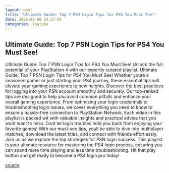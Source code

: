 ```yaml
---
layout: post
title: "Ultimate Guide: Top 7 PSN Login Tips for PS4 You Must See!"
date: 2025-02-08 14:27:01
categories: Youtube
---
```


## Ultimate Guide: Top 7 PSN Login Tips for PS4 You Must See!

Ultimate Guide: Top 7 PSN Login Tips for PS4 You Must See!
Unlock the full potential of your PlayStation 4 with our expertly curated playlist, Ultimate Guide: Top 7 PSN Login Tips for PS4 You Must See! Whether youre a seasoned gamer or just starting your PS4 journey, these essential tips will elevate your gaming experience to new heights.
Discover the best practices for logging into your PSN account smoothly and securely. Our top-ranked tips are designed to help you avoid common pitfalls and enhance your overall gaming experience. From optimizing your login credentials to troubleshooting login issues, we cover everything you need to know to ensure a hassle-free connection to PlayStation Network.
Each video in this playlist is packed wit with valuable insights and practical advice that you wont want to miss. Dont let login troubles hold you back from enjoying your favorite games! With our must-see tips, youll be able to dive into multiplayer matches, download the latest titles, and connect with friends effortlessly.
Join us as we explore the top strategies for PSN login success. This playlist is your ultimate resource for mastering the PS4 login process, ensuring you can spend more time playing and less time troubleshooting. Hit that play button and get ready to become a PS4 login pro today!

[source](https://www.youtube.com/playlist?list=PLHLX_e3N8kaa4EDJ3eHQxCFpthZCKUFp0)